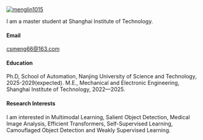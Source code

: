 

[![menglin1015](https://img.shields.io/badge/menglin1015-github-blue?logo=github)](https://github.com/menglin1015)

I am a master student at Shanghai Institute of Technology.

#### Email
csmeng66@163.com

#### Education
Ph.D, School of Automation, Nanjing University of Science and Technology, 2025-2029(expected). 
M.E., Mechanical and Electronic Engineering, Shanghai Institute of Technology, 2022—2025.

#### Research Interests
I am interested in Multimodal Learning, Salient Object Detection, Medical Image Analysis, Efficient Transformers, Self-Supervised Learning, Camouflaged Object Detection and Weakly Supervised Learning.

